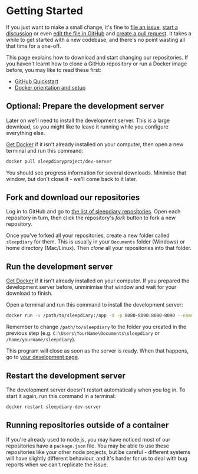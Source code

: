 # Getting Started

If you just want to make a small change, it's fine to [file an issue](https://github.com/sleepdiary/sleepdiary.github.io/issues/new/choose), [start a discussion](https://github.com/sleepdiary/sleepdiary.github.io/discussions) or even [edit the file in GitHub](https://docs.github.com/en/github/managing-files-in-a-repository/managing-files-on-github/editing-files-in-your-repository) and [create a pull request](https://docs.github.com/en/github/collaborating-with-pull-requests/proposing-changes-to-your-work-with-pull-requests/creating-a-pull-request).  It takes a while to get started with a new codebase, and there's no point wasting all that time for a one-off.

This page explains how to download and start changing our repositories.  If you haven't learnt how to clone a GitHub repository or run a Docker image before, you may like to read these first:

- [GitHub Quickstart](https://docs.github.com/en/get-started/quickstart)
- [Docker orientation and setup](https://docs.docker.com/get-started/)

## Optional: Prepare the development server

Later on we'll need to install the development server.  This is a large download, so you might like to leave it running while you configure everything else.

[Get Docker](https://docs.docker.com/get-docker/) if it isn't already installed on your computer, then open a new terminal and run this command:

```bash
docker pull sleepdiaryproject/dev-server
```
    
You should see progress information for several downloads.  Minimise that window, but don't close it - we'll come back to it later.

## Fork and download our repositories

Log in to GitHub and go to [the list of sleepdiary repositories](https://github.com/orgs/sleepdiary/repositories).  Open each repository in turn, then click the repository's <em>fork</em> button to fork a new repository.

Once you've forked all your repositories, create a new folder called `sleepdiary` for them.   This is usually in your `Documents` folder (Windows) or home directory (Mac/Linux).  Then *clone* all your repositories into that folder.

## Run the development server

[Get Docker](https://docs.docker.com/get-docker/) if it isn't already installed on your computer.  If you prepared the development server before, unminimise that window and wait for your download to finish.

Open a terminal and run this command to install the development server:

```bash
docker run -v /path/to/sleepdiary:/app -d -p 8080-8090:8080-8090 --name sleepdiary-dev-server sleepdiaryproject/dev-server
```
    
Remember to change `/path/to/sleepdiary` to the folder you created in the previous step (e.g. `C:\Users\YourName\Documents\sleepdiary` or `/home/yourname/sleepdiary`).

This program will close as soon as the server is ready.  When that happens, go to [your development page](http://localhost:8080/dev-server/).

## Restart the development server

The development server doesn't restart automatically when you log in.  To start it again, run this command in a terminal:

```bash
docker restart sleepdiary-dev-server
```

## Running repositories outside of a container

If you're already used to node.js, you may have noticed most of our repositories have a `package.json` file.  You may be able to use these repositories like your other node projects, but be careful - different systems will have slightly different behaviour, and it's harder for us to deal with bug reports when we can't replicate the issue.
